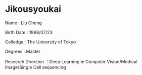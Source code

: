 # Jikousyoukai

Name : Liu Cheng

Birth Date : 1998/07/23

Colledge : The University of Tokyo

Degrees : Master

Research Direction ：Deep Learning in Computer Vision/Medical Image/Single Cell sequencing

